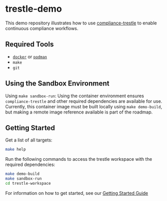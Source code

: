 # trestle-demo

This demo repository illustrates how to use [compliance-trestle](https://ibm.github.io/compliance-trestle/) to enable continuous compliance workflows.

## Required Tools

- [`docker`](https://docs.docker.com/get-docker/) or [`podman`](https://podman.io/getting-started/installation)
- `make`
- `git`

## Using the Sandbox Environment

Using `make sandbox-run`: Using the container environment ensures `compliance-trestle` and other required dependencies are
available for use. Currently, this container image must be built locally using `make demo-build`, but making a remote image reference available
is part of the roadmap.

## Getting Started

Get a list of all targets:

```bash
make help
```

Run the following commands to access the trestle workspace with the required dependencies:

```bash
make demo-build
make sandbox-run
cd trestle-workspace
```

For information on how to get started, see our [Getting Started Guide](docs/getting_started.md)








